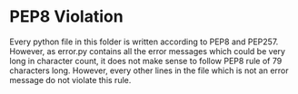 # PEP8 Violation

Every python file in this folder is written according to PEP8 and PEP257. However, as error.py contains all the error messages which could be very long in character count, it does not make sense to follow PEP8 rule of 79 characters long. However, every other lines in the file which is not an error message do not violate this rule. 